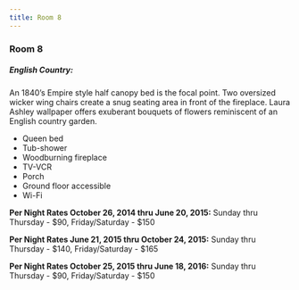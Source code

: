 ```yaml
---
title: Room 8
---
```


### Room 8

##### English Country:
An 1840’s Empire style half canopy bed is the focal point. Two oversized wicker wing chairs create a snug seating area in front of the fireplace. Laura Ashley wallpaper offers exuberant bouquets of flowers reminiscent of an English country garden.
- Queen bed
- Tub-shower
- Woodburning fireplace
- TV-VCR
- Porch
- Ground floor accessible
- Wi-Fi

**Per Night Rates October 26, 2014 thru June 20, 2015:**
Sunday thru Thursday - $90, Friday/Saturday - $150

**Per Night Rates June 21, 2015 thru October 24, 2015:**
Sunday thru Thursday - $140, Friday/Saturday - $165

**Per Night Rates October 25, 2015 thru June 18, 2016:**
Sunday thru Thursday - $90, Friday/Saturday - $150
